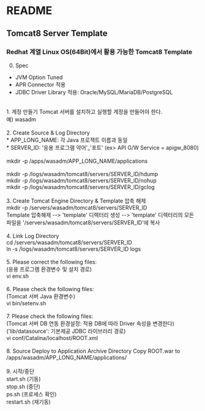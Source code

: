 # README

## Tomcat8 Server Template

### Redhat 계열 Linux OS(64Bit)에서 활용 가능한 Tomcat8 Template

0. Spec
- JVM Option Tuned
- APR Connector 적용
- JDBC Driver Library 적용: Oracle/MySQL/MariaDB/PostgreSQL<br>
<br>
1. 계정 만들기
Tomcat 서버를 설치하고 실행할 계정을 만들어야 한다.<br>
예) wasadm<br>
<br>
2. Create Source & Log Directory<br>
* APP_LONG_NAME: 각 Java 프로젝트 이름과 동일<br>
* SERVER_ID: '응용 프로그램 약어'_'포트' (ex> API G/W Service = apigw_8080)<br>
<br>
  mkdir -p /apps/wasadm/APP_LONG_NAME/applications<br>
<br>
  mkdir -p /logs/wasadm/tomcat8/servers/SERVER_ID/hdump<br>
  mkdir -p /logs/wasadm/tomcat8/servers/SERVER_ID/nohup<br>
  mkdir -p /logs/wasadm/tomcat8/servers/SERVER_ID/gclog<br>
<br>
3. Create Tomcat Engine Directory & Template 압축 해제<br>
  mkdir -p /servers/wasadm/tomcat8/servers/SERVER_ID<br>
  Template 압축해제 --> 'template' 디렉터리 생성 --> 'template' 디렉터리의 모든 파일을 '/servers/wasadm/tomcat8/servers/SERVER_ID'에 복사
<br>
<br>
4. Link Log Directory<br>
  cd /servers/wasadm/tomcat8/servers/SERVER_ID<br>
  ln -s /logs/wasadm/tomcat8/servers/SERVER_ID logs<br>
<br>
5. Please correct the following files:<br>
(응용 프로그램 환경변수 및 설치 경로)<br>
  vi env.sh
<br>
<br>
6. Please check the following files:<br>
(Tomcat 서버 Java 환경변수)<br>
  vi bin/setenv.sh
<br>
<br>
7. Please check the following files:<br>
(Tomcat 서버 DB 연동 환경설정: 적용 DB에 따라 Driver 속성을 변경한다)<br>
('lib/datasource': 기본제공 JDBC 라이브러리 경로)<br>
  vi conf/Catalina/localhost/ROOT.xml
<br>
<br>
8. Source Deploy to Application Archive Directory
Copy ROOT.war to /apps/wasadm/APP_LONG_NAME/applications/
<br>
<br>
9. 시작/중단<br>
start.sh (기동)
<br>
stop.sh (중단)
<br>
ps.sh (프로세스 확인)
<br>
restart.sh (재기동)
